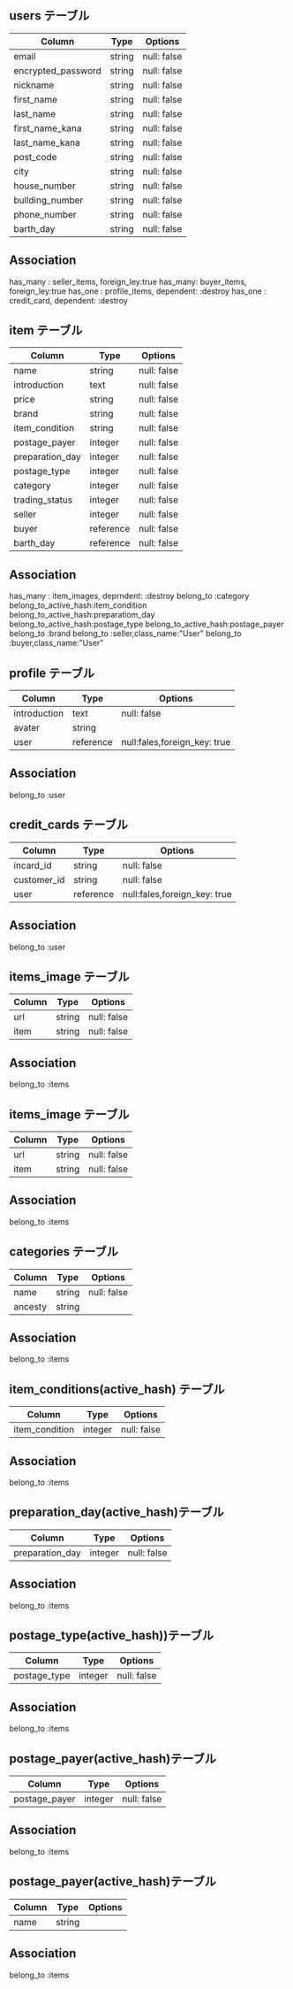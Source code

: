 ## users テーブル

| Column             | Type   | Options     |
| ------------------ | ------ | ----------- |
| email              | string | null: false |
| encrypted_password | string | null: false |
| nickname           | string | null: false |
| first_name         | string | null: false |
| last_name          | string | null: false |
| first_name_kana    | string | null: false |
| last_name_kana     | string | null: false |
| post_code          | string | null: false |
| city               | string | null: false |
| house_number       | string | null: false |
| bullding_number    | string | null: false |
| phone_number       | string | null: false |
| barth_day          | string | null: false |

## Association

has_many : seller_items, foreign_ley:true
has_many:  buyer_items, foreign_ley:true
has_one : profile_items, dependent: :destroy
has_one : credit_card, dependent: :destroy

## item テーブル

| Column             | Type   | Options     |
| ------------------ | ------ | ----------- |
| name               | string | null: false |
| introduction       | text   | null: false |
| price              | string | null: false |
| brand              | string | null: false |
| item_condition     | string | null: false |
| postage_payer      | integer | null: false |
| preparation_day    | integer | null: false |
| postage_type       | integer | null: false |
| category           | integer | null: false |
| trading_status     | integer | null: false |
| seller             | integer | null: false |
| buyer              | reference| null: false |
| barth_day          | reference | null: false |

## Association

has_many : item_images, deprndent: :destroy
belong_to :category
belong_to_active_hash:item_condition
belong_to_active_hash:preparatiom_day
belong_to_active_hash:postage_type
belong_to_active_hash:postage_payer
belong_to :brand
belong_to :seller,class_name:"User"
belong_to :buyer,class_name:"User"

## profile テーブル

| Column             | Type   | Options     |
| ------------------ | ------ | ----------- |
| introduction       | text   | null: false |
| avater             | string |             |
| user               | reference |null:fales,foreign_key: true|

## Association

belong_to :user

## credit_cards テーブル

| Column             | Type   | Options     |
| ------------------ | ------ | ----------- |
| incard_id          | string | null: false |
| customer_id        | string | null: false |
| user               | reference |null:fales,foreign_key: true|

## Association

belong_to :user

## items_image テーブル

| Column             | Type   | Options     |
| ------------------ | ------ | ----------- |
| url                | string | null: false |
| item               | string | null: false |


## Association

belong_to :items

## items_image テーブル

| Column             | Type   | Options     |
| ------------------ | ------ | ----------- |
| url                | string | null: false |
| item               | string | null: false |


## Association

belong_to :items

## categories テーブル

| Column             | Type   | Options     |
| ------------------ | ------ | ----------- |
| name               | string | null: false |
| ancesty            | string |           |


## Association

belong_to :items

## item_conditions(active_hash) テーブル

| Column             | Type   | Options     |
| ------------------ | ------ | ----------- |
| item_condition     | integer | null: false |

## Association

belong_to :items

## preparation_day(active_hash)テーブル

| Column             | Type   | Options     |
| ------------------ | ------ | ----------- |
| preparation_day     | integer | null: false |

## Association

belong_to :items

## postage_type(active_hash))テーブル

| Column             | Type   | Options     |
| ------------------ | ------ | ----------- |
| postage_type       | integer | null: false |

## Association

belong_to :items

## postage_payer(active_hash)テーブル

| Column             | Type   | Options     |
| ------------------ | ------ | ----------- |
| postage_payer      | integer | null: false |

## Association

belong_to :items

## postage_payer(active_hash)テーブル

| Column             | Type   | Options     |
| ------------------ | ------ | ----------- |
| name               | string |            |

## Association

belong_to :items